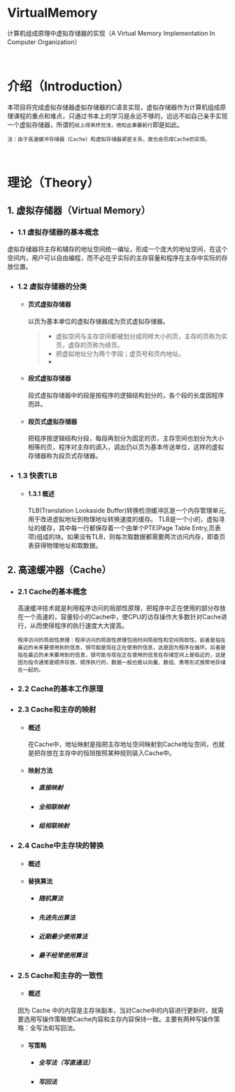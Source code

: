 # VirtualMemory
计算机组成原理中虚拟存储器的实现（A Virtual Memory Implementation In Computer Organization）

<br>

# 介绍（Introduction）
本项目将完成虚拟存储器虚拟存储器的C语言实现，虚拟存储器作为计算机组成原理课程的重点和难点，只通过书本上的学习是永远不够的，远远不如自己亲手实现一个虚拟存储器，所谓的```纸上得来终觉浅，绝知此事要躬行```即是如此。

```注：由于高速缓冲存储器（Cache）和虚拟存储器紧密关系，故也会完成Cache的实现。```

<br>

# 理论（Theory）

## 1. 虚拟存储器（Virtual Memory）

- ### 1.1 虚拟存储器的基本概念
虚拟存储器将主存和辅存的地址空间统一编址，形成一个庞大的地址空间，在这个空间内，用户可以自由编程，而不必在乎实际的主存容量和程序在主存中实际的存放位置。

- ### 1.2 虚拟存储器的分类

	- #### 页式虚拟存储器
		以页为基本单位的虚拟存储器成为页式虚拟存储器。

		>
		> - 虚拟空间与主存空间都被划分成同样大小的页，主存的页称为实页，虚存的页称为续页。
		> - 把虚拟地址分为两个字段；虚页号和页内地址。
		> - 

	- #### 段式虚拟存储器
		段式虚拟存储器中的段是按程序的逻辑结构划分的，各个段的长度因程序而异。

	- #### 段页式虚拟存储器
		把程序按逻辑结构分段，每段再划分为固定的页，主存空间也划分为大小相等的页，程序对主存的调入，调出仍以页为基本传送单位，这样的虚拟存储器称为段页式存储器。	

- ### 1.3 快表TLB

	- #### 1.3.1 概述
		TLB(Translation Lookaside Buffer)转换检测缓冲区是一个内存管理单元,用于改进虚拟地址到物理地址转换速度的缓存。
		TLB是一个小的，虚拟寻址的缓存，其中每一行都保存着一个由单个PTE(Page Table Entry,页表项)组成的块。如果没有TLB，则每次取数据都需要两次访问内存，即查页表获得物理地址和取数据。

## 2. 高速缓冲器（Cache）

- ### 2.1 Cache的基本概念
	高速缓冲技术就是利用程序访问的局部性原理，把程序中正在使用的部分存放在一个高速的，容量较小的Cache中，使CPU的访存操作大多数针对Cache进行，从而使得程序的执行速度大大提高。

	```
	程序访问的局部性原理：程序访问的局部性原理包括时间局部性和空间局部性。前者是指在最近的未来要使用到的信息，很可能是现在正在使用的信息，这是因为程序在循环。后者是指在最近的未来要用到的信息，很可能与现在正在使用的信息在存储空间上是临近的，这是因为指令通常是顺序存放，顺序执行的，数据一般也是以向量、数组、表等形式族聚地存储在一起的。
	```

- ### 2.2 Cache的基本工作原理


- ### 2.3 Cache和主存的映射

	- #### 概述
		在Cache中，地址映射是指把主存地址空间映射到Cache地址空间，也就是把存放在主存中的恒旭按照某种规则装入Cache中。

	- #### 映射方法

		- ##### 直接映射

		- ##### 全相联映射

		- ##### 组相联映射

- ### 2.4 Cache中主存块的替换

	- #### 概述

	- #### 替换算法

		- ##### 随机算法

		- ##### 先进先出算法

		- ##### 近期最少使用算法

		- ##### 最不经常使用算法

- ### 2.5 Cache和主存的一致性

	- #### 概述
	因为 Cache 中的内容是主存块副本，当对Cache中的内容进行更新时，就需要选用写操作策略使Cache内容和主存内容保持一致。主要有两种写操作策略：全写法和写回法。

	- #### 写策略

		- ##### 全写法（写直通法）

		- ##### 写回法

